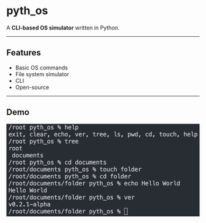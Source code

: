 # pyth_os

A **CLI-based OS simulator** written in Python.

---

## Features
- Basic OS commands
- File system simulator
- CLI
- Open-source

---

## Demo
![Demo](assets/demo.png)



